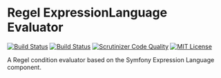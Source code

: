 # Regel ExpressionLanguage Evaluator

[![Build Status](https://travis-ci.org/pragmatist/regel-expression-language-evaluator.svg)](https://travis-ci.org/pragmatist/regel-expression-language-evaluator)
[![Build Status](https://scrutinizer-ci.com/g/pragmatist/regel-expression-language-evaluator/badges/build.png?b=master)](https://scrutinizer-ci.com/g/pragmatist/regel-expression-language-evaluator/build-status/master)
[![Scrutinizer Code Quality](https://scrutinizer-ci.com/g/pragmatist/regel-expression-language-evaluator/badges/quality-score.png?b=master)](https://scrutinizer-ci.com/g/pragmatist/regel-expression-language-evaluator/?branch=master)
[![MIT License](https://img.shields.io/badge/license-MIT-brightgreen.svg)](https://github.com/pragmatist/regel-expression-language-evaluator/blob/master/LICENSE)

A Regel condition evaluator based on the Symfony Expression Language component.
